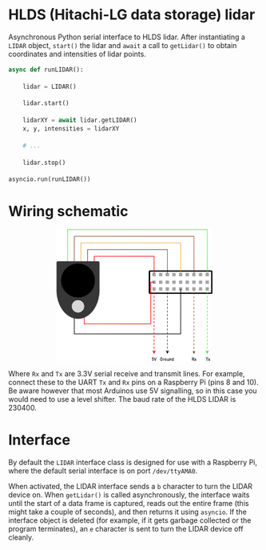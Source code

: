 # HLDS (Hitachi-LG data storage) lidar

Asynchronous Python serial interface to HLDS lidar. After instantiating a `LIDAR` object, `start()` the lidar and `await` a call to `getLidar()` to obtain coordinates and intensities of lidar points.

```python
async def runLIDAR():

    lidar = LIDAR()

    lidar.start()

    lidarXY = await lidar.getLIDAR()
    x, y, intensities = lidarXY

    # ...

    lidar.stop()

asyncio.run(runLIDAR())
```

# Wiring schematic

<p align="center">
  <img width="313" height="263" src="assets/lidar.png">
</p>

Where `Rx` and `Tx` are 3.3V serial receive and transmit lines. For example, connect these to the UART `Tx` and `Rx` pins on a Raspberry Pi (pins 8 and 10). Be aware however that most Arduinos use 5V signalling, so in this case you would need to use a level shifter. The baud rate of the HLDS LIDAR is 230400.

# Interface

By default the `LIDAR` interface class is designed for use with a Raspberry Pi, where the default serial interface is on port `/dev/ttyAMA0`.

When activated, the LIDAR interface sends a `b` character to turn the LIDAR device on. When `getLidar()` is called asynchronously, the interface waits until the start of a data frame is captured, reads out the entire frame (this might take a couple of seconds), and then returns it using `asyncio`. If the interface object is deleted (for example, if it gets garbage collected or the program terminates), an `e` character is sent to turn the LIDAR device off cleanly.
